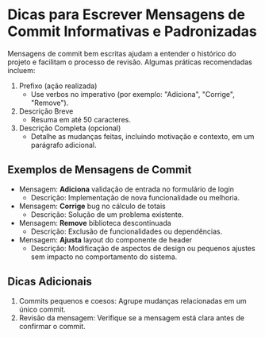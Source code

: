 # Dicas para Escrever Mensagens de Commit Informativas e Padronizadas
Mensagens de commit bem escritas ajudam a entender o histórico do projeto e facilitam o processo de revisão. Algumas práticas recomendadas incluem:
 1. Prefixo (ação realizada)
    - Use verbos no imperativo (por exemplo: "Adiciona", "Corrige", "Remove").
 2. Descrição Breve
    - Resuma em até 50 caracteres.
 3. Descrição Completa (opcional)
    - Detalhe as mudanças feitas, incluindo motivação e contexto, em um parágrafo adicional.
   
## Exemplos de Mensagens de Commit
- Mensagem: **Adiciona** validação de entrada no formulário de login
   - Descrição: Implementação de nova funcionalidade ou melhoria.
- Mensagem: **Corrige** bug no cálculo de totais
   - Descrição: Solução de um problema existente.
- Mensagem: **Remove** biblioteca descontinuada
   - Descrição: Exclusão de funcionalidades ou dependências.
- Mensagem: **Ajusta** layout do componente de header
   - Descrição: Modificação de aspectos de design ou pequenos ajustes sem impacto no comportamento do sistema.

## Dicas Adicionais
1. Commits pequenos e coesos: Agrupe mudanças relacionadas em um único commit.
2. Revisão da mensagem: Verifique se a mensagem está clara antes de confirmar o commit.
